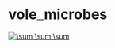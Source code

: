 # vole_microbes
<a href="https://www.codecogs.com/eqnedit.php?latex=\sum&space;\sum&space;\sum" target="_blank"><img src="https://latex.codecogs.com/gif.latex?\sum&space;\sum&space;\sum" title="\sum \sum \sum" /></a>
